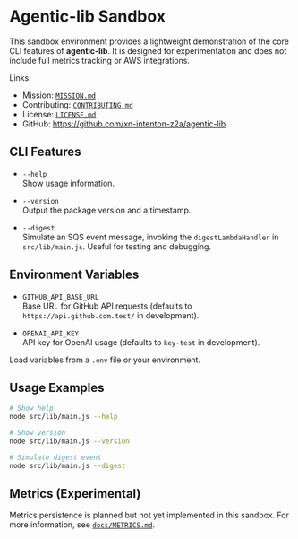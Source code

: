 # Agentic-lib Sandbox

This sandbox environment provides a lightweight demonstration of the core CLI features of **agentic-lib**. It is designed for experimentation and does not include full metrics tracking or AWS integrations.

Links:
- Mission: [`MISSION.md`](../MISSION.md)
- Contributing: [`CONTRIBUTING.md`](../CONTRIBUTING.md)
- License: [`LICENSE.md`](../LICENSE.md)
- GitHub: https://github.com/xn-intenton-z2a/agentic-lib

## CLI Features

- `--help`  
  Show usage information.

- `--version`  
  Output the package version and a timestamp.

- `--digest`  
  Simulate an SQS event message, invoking the `digestLambdaHandler` in `src/lib/main.js`. Useful for testing and debugging.

## Environment Variables

- `GITHUB_API_BASE_URL`  
  Base URL for GitHub API requests (defaults to `https://api.github.com.test/` in development).

- `OPENAI_API_KEY`  
  API key for OpenAI usage (defaults to `key-test` in development).

Load variables from a `.env` file or your environment.

## Usage Examples

```bash
# Show help
node src/lib/main.js --help

# Show version
node src/lib/main.js --version

# Simulate digest event
node src/lib/main.js --digest
```

## Metrics (Experimental)

Metrics persistence is planned but not yet implemented in this sandbox. For more information, see [`docs/METRICS.md`](docs/METRICS.md).